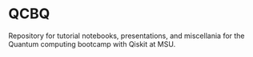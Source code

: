 [logo]: https://github.com/rmlarose/qcbq/blob/master/img/banner.png?raw=true "QCBQ Banner."

# QCBQ

Repository for tutorial notebooks, presentations, and miscellania for the Quantum computing bootcamp with Qiskit at MSU.

